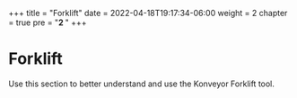 +++
title = "Forklift"
date = 2022-04-18T19:17:34-06:00
weight = 2
chapter = true
pre = "<b>2 </b>"
+++
# Forklift
Use this section to better understand and use the Konveyor Forklift tool.
